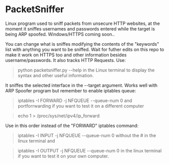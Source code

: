 # PacketSniffer
Linux program used to sniff packets from unsecure HTTP websites, at the moment it sniffes usernames and passwords entered while the target is being ARP spoofed.
Windows/HTTPS coming soon..

You can change what is sniffes modifying the contents of the "keywords" list with anything you want to be sniffed.
Wait for futher edits on this repo to make it work on HTTPS too and other information besides username/passwords. It also tracks HTTP Requests.
Use:
>python packetsniffer.py --help   in the Linux terminal to display the syntax and other useful information.

It sniffes the selected interface in the --target argument. Works well with ARP Spoofer program but remember to enable iptables queue:


> iptables -I FORWARD -j NFQUEUE --queue-num 0 and portforrwarding if you want to test it on a different computer 


> echo 1 > /proc/sys/net/ipv4/ip_forward

Use in this order instead of the "FORWARD" iptables command:

> iptables -I INPUT -j NFQUEUE --queue-num 0   without the # in the linux terminal and


> iptables -I OUTPUT -j NFQUEUE --queue-num 0 in the linux terminal if you want to test it on your own computer.
